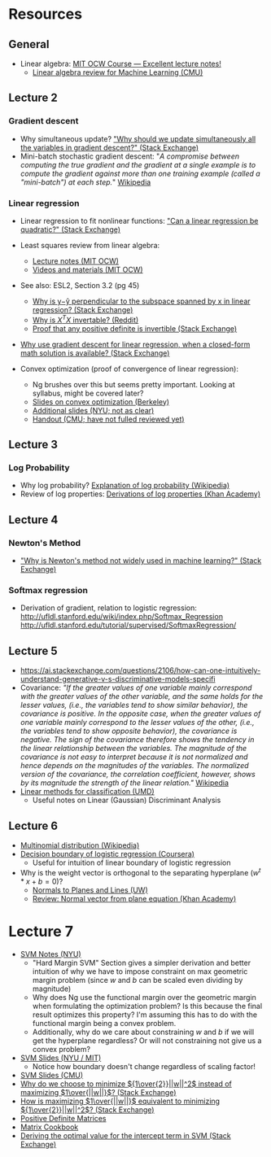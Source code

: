 # Resources

## General

- Linear algebra: [MIT OCW Course — Excellent lecture notes!](https://ocw.mit.edu/courses/mathematics/18-06sc-linear-algebra-fall-2011/)
  - [Linear algebra review for Machine Learning (CMU)](http://www.cs.cmu.edu/~jingx/docs/linearalgebra.pdf)

## Lecture 2

### Gradient descent
- Why simultaneous update? ["Why should we update simultaneously all the variables in gradient descent?" (Stack Exchange)](https://math.stackexchange.com/questions/2419301/why-should-we-update-simultaneously-all-the-variables-in-gradient-descent/2419310)
- Mini-batch stochastic gradient descent: "*A compromise between computing the true gradient and the gradient at a single example is to compute the gradient against more than one training example (called a "mini-batch") at each step.*" [Wikipedia](https://en.wikipedia.org/wiki/Stochastic_gradient_descent)

### Linear regression

- Linear regression to fit nonlinear functions: ["Can a linear regression be quadratic?" (Stack Exchange)](https://math.stackexchange.com/questions/2022783/can-a-linear-regression-be-quadratic)
- Least squares review from linear algebra:
  - [Lecture notes (MIT OCW)](https://ocw.mit.edu/courses/mathematics/18-06sc-linear-algebra-fall-2011/least-squares-determinants-and-eigenvalues/projection-matrices-and-least-squares/MIT18_06SCF11_Ses2.3sum.pdf)
  - [Videos and materials (MIT OCW)]( https://ocw.mit.edu/courses/mathematics/18-06sc-linear-algebra-fall-2011/least-squares-determinants-and-eigenvalues/projection-matrices-and-least-squares/)
- See also: ESL2, Section 3.2 (pg 45)
  - [Why is y−ŷ perpendicular to the subspace spanned by x in linear regression? (Stack Exchange)]( https://stats.stackexchange.com/questions/241025/why-is-mathbfy-mathbf-haty-perpendicular-to-the-subspace-spanned-by)
  - [Why is $X^TX$ invertable? (Reddit)]( https://www.reddit.com/r/MachineLearning/comments/3ilhnv/why_is_xt_x_invertible/)
  - [Proof that any positive definite is invertible (Stack Exchange)](https://math.stackexchange.com/questions/1059566/explain-proof-that-any-positive-definite-matrix-is-invertible)
- [Why use gradient descent for linear regression, when a closed-form math solution is available? (Stack Exchange)](https://stats.stackexchange.com/questions/278755/why-use-gradient-descent-for-linear-regression-when-a-closed-form-math-solution)

- Convex optimization (proof of convergence of linear regression):
  - Ng brushes over this but seems pretty important. Looking at syllabus, might be covered later?
  - [Slides on convex optimization (Berkeley)](https://people.eecs.berkeley.edu/~jordan/courses/294-fall09/lectures/optimization/slides.pdf)
  - [Additional slides (NYU; not as clear)](https://cs.nyu.edu/~mohri/mls/ml_convex_optimization.pdf)
  - [Handout (CMU; have not fulled reviewed yet)](http://www.math.cmu.edu/~lohp/docs/math/mop2013/convexity-soln.pdf)

## Lecture 3

### Log Probability
- Why log probability? [Explanation of log probability (Wikipedia)](https://en.wikipedia.org/wiki/Log_probability)
- Review of log properties: [Derivations of log properties (Khan Academy)]( https://www.khanacademy.org/math/algebra2/exponential-and-logarithmic-functions/properties-of-logarithms/a/justifying-the-logarithm-properties)

## Lecture 4

### Newton's Method
- ["Why is Newton's method not widely used in machine learning?" (Stack Exchange)](
https://stats.stackexchange.com/questions/253632/why-is-newtons-method-not-widely-used-in-machine-learning)

### Softmax regression
- Derivation of gradient, relation to logistic regression: http://ufldl.stanford.edu/wiki/index.php/Softmax_Regression
http://ufldl.stanford.edu/tutorial/supervised/SoftmaxRegression/

## Lecture 5

- https://ai.stackexchange.com/questions/2106/how-can-one-intuitively-understand-generative-v-s-discriminative-models-specifi
- Covariance: *"If the greater values of one variable mainly correspond with the greater values of the other variable, and the same holds for the lesser values, (i.e., the variables tend to show similar behavior), the covariance is positive. In the opposite case, when the greater values of one variable mainly correspond to the lesser values of the other, (i.e., the variables tend to show opposite behavior), the covariance is negative. The sign of the covariance therefore shows the tendency in the linear relationship between the variables. The magnitude of the covariance is not easy to interpret because it is not normalized and hence depends on the magnitudes of the variables. The normalized version of the covariance, the correlation coefficient, however, shows by its magnitude the strength of the linear relation."*  [Wikipedia](https://en.wikipedia.org/wiki/Covariance)
- [Linear methods for classification (UMD)](http://users.umiacs.umd.edu/~hcorrada/PracticalML/pdf/lectures/classification.pdf)
  - Useful notes on Linear (Gaussian) Discriminant Analysis

## Lecture 6

- [Multinomial distribution  (Wikipedia)](https://en.wikipedia.org/wiki/Multinomial_distribution)
- [Decision boundary of logistic regression (Coursera)](https://www.coursera.org/lecture/machine-learning/decision-boundary-WuL1H)
  - Useful for intuition of linear boundary of logistic regression
- Why is the weight vector is orthogonal to the separating hyperplane $(w^t * x + b = 0)$?
  - [Normals to Planes and Lines (UW)]( http://sites.math.washington.edu/~king/coursedir/m445w04/notes/vector/normals-planes.html)
  - [Review: Normal vector from plane equation (Khan Academy)](https://www.khanacademy.org/math/linear-algebra/vectors-and-spaces/dot-cross-products/v/normal-vector-from-plane-equation)

# Lecture 7

- [SVM Notes (NYU) ](https://davidrosenberg.github.io/mlcourse/Labs/3-SVM-Notes_sol.pdf)
  - "Hard Margin SVM" Section gives a simpler derivation and better intuition of why we have to impose constraint on max geometric margin problem (since $w$ and $b$ can be scaled even dividing by magnitude)
  - Why does Ng use the functional margin over the geometric margin when formulating the optimization problem? Is this because the final result optimizes this property? I'm assuming this has to do with the functional margin being a convex problem.
  - Additionally, why do we care about constraining $w$ and $b$ if we will get the hyperplane regardless? Or will not constraining not give us a convex problem?
- [SVM Slides (NYU / MIT)](http://people.csail.mit.edu/dsontag/courses/ml13/slides/lecture3.pdf)
  - Notice how boundary doesn't change regardless of scaling factor!
- [SVM Slides (CMU)](https://www.cs.cmu.edu/~tom/10701_sp11/slides/Kernels_SVM2_04_12_2011-ann.pdf)
- [Why do we choose to minimize ${1\over{2}}||w||^2$ instead of maximizing $1\over{||w||}$? (Stack Exchange) ](https://math.stackexchange.com/questions/1815810/why-do-we-minimize-the-squared-norm-instead-of-the-norm-in-this-optimization-pro)
- [How is maximizing $1\over{||w||}$ equivalent to minimizing ${1\over{2}}||w||^2$? (Stack Exchange) ](https://math.stackexchange.com/questions/773847/why-is-max-frac2w-min-frac12w2)
- [Positive Definite Matrices](https://www.math.utah.edu/~zwick/Classes/Fall2012_2270/Lectures/Lecture33_with_Examples.pdf)
- [Matrix Cookbook](https://www.math.uwaterloo.ca/~hwolkowi/matrixcookbook.pdf)
- [Deriving the optimal value for the intercept term in SVM (Stack Exchange)](https://stats.stackexchange.com/questions/91269/deriving-the-optimal-value-for-the-intercept-term-in-svm)
